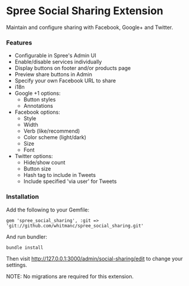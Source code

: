 Spree Social Sharing Extension
==============================

Maintain and configure sharing with Facebook, Google+ and Twitter.
  
### Features
* Configurable in Spree's Admin UI  
* Enable/disable services individually  
* Display buttons on footer and/or products page  
* Preview share buttons in Admin  
* Specify your own Facebook URL to share
* i18n  
* Google +1 options:  
    * Button styles  
    * Annotations 
* Facebook options:  
    * Style  
    * Width  
    * Verb (like/recommend)  
    * Color scheme (light/dark)
    * Size  
    * Font
* Twitter options:  
    * Hide/show count  
    * Button size  
    * Hash tag to include in Tweets
    * Include specified 'via user' for Tweets  
  
### Installation
    
Add the following to your Gemfile:

    gem 'spree_social_sharing', :git => 'git://github.com/whitmanc/spree_social_sharing.git'

And run bundler:

    bundle install
  
  
Then visit http://127.0.0.1:3000/admin/social-sharing/edit to change your settings.
  
  
NOTE: No migrations are required for this extension.
